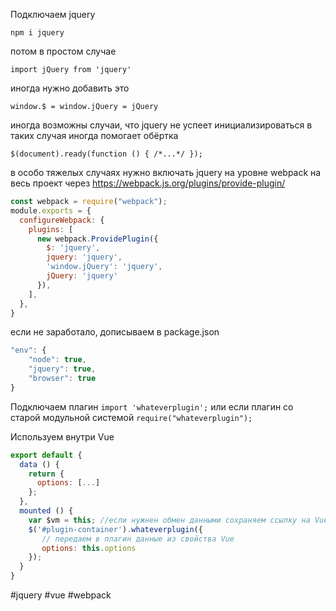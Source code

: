 Подключаем jquery
```
npm i jquery
```

потом в простом случае
```
import jQuery from 'jquery'
```

иногда нужно добавить это
```
window.$ = window.jQuery = jQuery
``` 

иногда возможны случаи, что jquery не успеет инициализироваться
в таких случая иногда помогает обёртка
```
$(document).ready(function () { /*...*/ });
```

в особо тяжелых случаях нужно включать jquery на уровне webpack на весь проект
через https://webpack.js.org/plugins/provide-plugin/
```js
const webpack = require("webpack");
module.exports = {
  configureWebpack: {
    plugins: [
      new webpack.ProvidePlugin({
        $: 'jquery',
        jquery: 'jquery',
        'window.jQuery': 'jquery',
        jQuery: 'jquery'
      }),
    ],
  },
}
```
если не заработало, дописываем в package.json
```js
"env": {
    "node": true,
    "jquery": true,
    "browser": true
}
```

Подключаем плагин
`import 'whateverplugin';`
или если плагин со старой модульной системой
`require("whateverplugin");`

Используем внутри Vue
```js
export default {
  data () {
    return {
      options: [...]
    };
  },
  mounted () {
    var $vm = this; //если нужнен обмен данными сохраняем ссылку на Vue
    $('#plugin-container').whateverplugin({
       // передаем в плагин данные из свойства Vue
       options: this.options
    });
  }
}
```

#jquery #vue #webpack